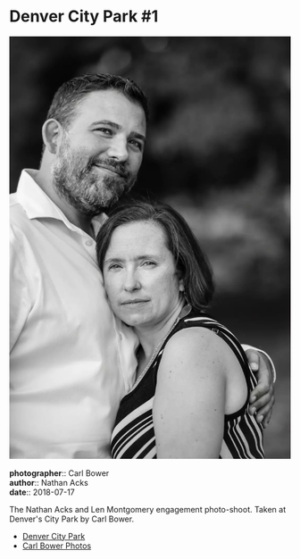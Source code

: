 # Denver City Park #1

![Nathan and Len standing in City Park](assets/2018-07-17-set-3-denver-city-park-01.webp)

**photographer**:: Carl Bower  
**author**:: Nathan Acks  
**date**:: 2018-07-17

The Nathan Acks and Len Montgomery engagement photo-shoot. Taken at Denver's City Park by Carl Bower.

* [Denver City Park](https://www.denver.org/listing/city-park/6822/)
* [Carl Bower Photos](https://carlbowerphotos.com)
